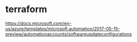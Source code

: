# terraform

https://docs.microsoft.com/en-us/azure/templates/microsoft.automation/2017-05-15-preview/automationaccounts/softwareupdateconfigurations
